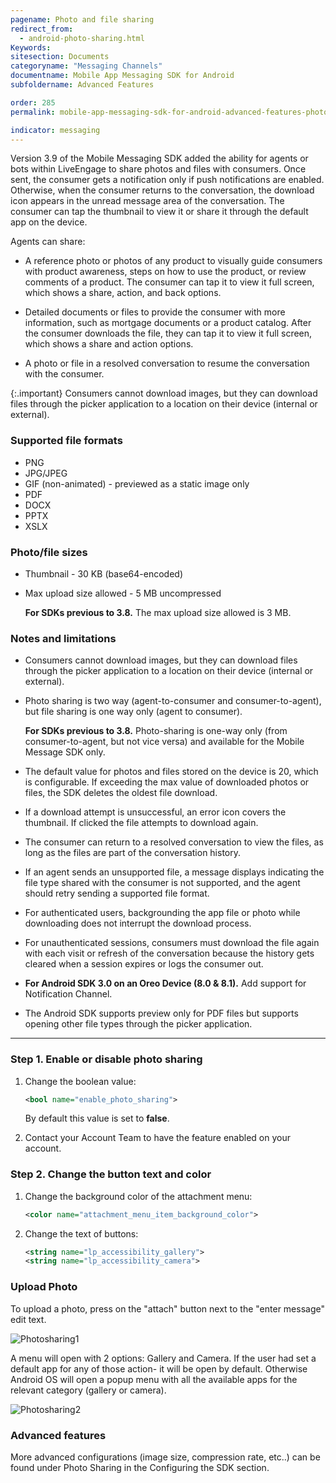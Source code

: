 ```yaml
---
pagename: Photo and file sharing
redirect_from:
  - android-photo-sharing.html
Keywords:
sitesection: Documents
categoryname: "Messaging Channels"
documentname: Mobile App Messaging SDK for Android
subfoldername: Advanced Features

order: 285
permalink: mobile-app-messaging-sdk-for-android-advanced-features-photo-and-file-sharing.html

indicator: messaging
---
```


Version 3.9 of the Mobile Messaging SDK added the ability for agents or bots within LiveEngage to share photos and files with consumers. Once sent, the consumer gets a notification only if push notifications are enabled. Otherwise, when the consumer returns to the conversation, the download icon appears in the unread message area of the conversation. The consumer can tap the thumbnail to view it or share it through the default app on the device. 

Agents can share:

- A reference photo or photos of any product to visually guide consumers with product awareness, steps on how to use the product, or review comments of a product. The consumer can tap it to view it full screen, which shows a share, action, and back options. 

- Detailed documents or files to provide the consumer with more information, such as mortgage documents or a product catalog.  After the consumer downloads the file, they can tap it to view it full screen, which shows a share and action options. 

- A photo or file in a resolved conversation to resume the conversation with the consumer. 

{:.important}
Consumers cannot download images, but they can download files through the picker application to a location on their device (internal or external). 


### Supported file formats

- PNG
- JPG/JPEG
- GIF (non-animated) - previewed as a static image only
- PDF
- DOCX
- PPTX
- XSLX


### Photo/file sizes

- Thumbnail - 30 KB (base64-encoded)

- Max upload size allowed - 5 MB uncompressed 

   **For SDKs previous to 3.8.** The max upload size allowed is 3 MB. 

### Notes and limitations

- Consumers cannot download images, but they can download files through the picker application to a location on their device (internal or external). 

- Photo sharing is two way (agent-to-consumer and consumer-to-agent), but file sharing is one way only (agent to consumer). 

   **For SDKs previous to 3.8.** Photo-sharing is one-way only (from consumer-to-agent, but not vice versa) and available for the Mobile Message SDK only.

- The default value for photos and files stored on the device is 20, which is configurable.  If exceeding the max value of downloaded photos or files, the  SDK deletes the oldest file download.

- If a download attempt is unsuccessful, an error icon covers the thumbnail.  If clicked the file attempts to download again.

- The consumer can return to a resolved conversation to view the files, as long as the files are part of the conversation history.

- If an agent sends an unsupported file, a message displays indicating the file type shared with the consumer is not supported, and the agent should retry sending a supported file format.

- For authenticated users, backgrounding the app file or photo while downloading does not interrupt the download process. 

- For unauthenticated sessions, consumers must download the file again with each visit or refresh of the conversation because the history gets cleared when a session expires or logs the consumer out. 

- **For Android SDK 3.0 on an Oreo Device (8.0 & 8.1).** Add support for Notification Channel.

- The Android SDK supports preview only for PDF files but supports opening other file types through the picker application.

---


### Step 1. Enable or disable photo sharing

1. Change the boolean value:

   ```xml
   <bool name="enable_photo_sharing">
   ```

   By default this value is set to **false**.

2. Contact your Account Team to have the feature enabled on your account.

### Step 2. Change the button text and color

1. Change the background color of the attachment menu:

   ```xml
   <color name="attachment_menu_item_background_color">
   ```

2. Change the text of buttons:

   ```xml
   <string name="lp_accessibility_gallery">
   <string name="lp_accessibility_camera">
   ```

###  Upload Photo

To upload a photo, press on the "attach" button next to the "enter message" edit text.

![Photosharing1](img/photosharing1.png)

A menu will open with 2 options: Gallery and Camera. If the user had set a default app for any of those action- it will be open by default. Otherwise Android OS will open a popup menu with all the available apps for the relevant category (gallery or camera).

![Photosharing2](img/photosharing2.png)



### Advanced features

More advanced configurations (image size, compression rate, etc..) can be found under Photo Sharing in the Configuring the SDK section.
